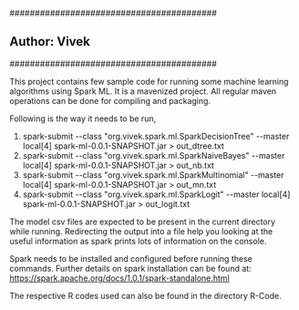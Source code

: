 #########################################
## Author: Vivek ###############
#########################################

This project contains few sample code for running some machine learning
algorithms using Spark ML.
It is a mavenized project. All regular maven operations can be done for compiling and packaging.

Following is the way it needs to be run,
1. spark-submit --class "org.vivek.spark.ml.SparkDecisionTree" --master local[4] spark-ml-0.0.1-SNAPSHOT.jar > out_dtree.txt
2. spark-submit --class "org.vivek.spark.ml.SparkNaiveBayes" --master local[4] spark-ml-0.0.1-SNAPSHOT.jar > out_nb.txt
3. spark-submit --class "org.vivek.spark.ml.SparkMultinomial" --master local[4] spark-ml-0.0.1-SNAPSHOT.jar > out_mn.txt
4. spark-submit --class "org.vivek.spark.ml.SparkLogit" --master local[4] spark-ml-0.0.1-SNAPSHOT.jar > out_logit.txt

The model csv files are expected to be present in the current directory while running.
Redirecting the output into a file help you looking at the useful information as spark prints lots of information on the console.

Spark needs to be installed and configured before running these commands.
Further details on spark installation can be found at:
https://spark.apache.org/docs/1.0.1/spark-standalone.html

The respective R codes used can also be found in the directory R-Code.
